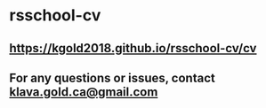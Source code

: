 # rsschool-cv
## https://kgold2018.github.io/rsschool-cv/cv
## For any questions or issues,  contact klava.gold.ca@gmail.com 
